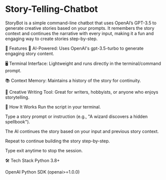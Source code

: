 # Story-Telling-Chatbot
StoryBot is a simple command-line chatbot that uses OpenAI’s GPT-3.5 to generate creative stories based on your prompts. It remembers the story context and continues the narrative with every input, making it a fun and engaging way to create stories step-by-step.  

🔧 Features
🧠 AI-Powered: Uses OpenAI's gpt-3.5-turbo to generate engaging story content.

🖥️ Terminal Interface: Lightweight and runs directly in the terminal/command prompt.

📚 Context Memory: Maintains a history of the story for continuity.

🎨 Creative Writing Tool: Great for writers, hobbyists, or anyone who enjoys storytelling.

🚀 How It Works
Run the script in your terminal.

Type a story prompt or instruction (e.g., "A wizard discovers a hidden spellbook").

The AI continues the story based on your input and previous story context.

Repeat to continue building the story step-by-step.

Type exit anytime to stop the session.

🛠️ Tech Stack
Python 3.8+

OpenAI Python SDK (openai>=1.0.0)

